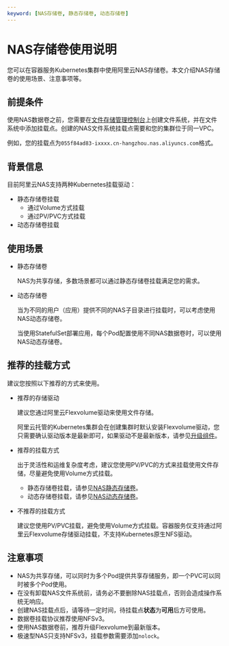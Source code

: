 ```yaml
---
keyword: [NAS存储卷, 静态存储卷, 动态存储卷]
---
```


# NAS存储卷使用说明

您可以在容器服务Kubernetes集群中使用阿里云NAS存储卷。本文介绍NAS存储卷的使用场景、注意事项等。

## 前提条件

使用NAS数据卷之前，您需要在[文件存储管理控制台](https://nas.console.aliyun.com/)上创建文件系统，并在文件系统中添加挂载点。创建的NAS文件系统挂载点需要和您的集群位于同一VPC。

例如，您的挂载点为`055f84ad83-ixxxx.cn-hangzhou.nas.aliyuncs.com`格式。

## 背景信息

目前阿里云NAS支持两种Kubernetes挂载驱动：

-   静态存储卷挂载
    -   通过Volume方式挂载
    -   通过PV/PVC方式挂载
-   动态存储卷挂载

## 使用场景

-   静态存储卷

    NAS为共享存储，多数场景都可以通过静态存储卷挂载满足您的需求。

-   动态存储卷

    当为不同的用户（应用）提供不同的NAS子目录进行挂载时，可以考虑使用NAS动态存储卷。

    当使用StatefulSet部署应用，每个Pod配置使用不同NAS数据卷时，可以使用NAS动态存储卷。


## 推荐的挂载方式

建议您按照以下推荐的方式来使用。

-   推荐的存储驱动

    建议您通过阿里云Flexvolume驱动来使用文件存储。

    阿里云托管的Kubernetes集群会在创建集群时默认安装Flexvolume驱动，您只需要确认驱动版本是最新即可，如果驱动不是最新版本，请参见[升级组件](/cn.zh-CN/Kubernetes集群用户指南/存储-Flexvolume/安装与升级Flexvolume组件.md)。

-   推荐的挂载方式

    出于灵活性和运维复杂度考虑，建议您使用PV/PVC的方式来挂载使用文件存储，尽量避免使用Volume方式挂载。

    -   静态存储卷挂载，请参见[NAS静态存储卷](/cn.zh-CN/Kubernetes集群用户指南/存储-Flexvolume/NAS存储卷/NAS静态存储卷.md)。
    -   动态存储卷挂载，请参见[NAS动态存储卷](/cn.zh-CN/Kubernetes集群用户指南/存储-Flexvolume/NAS存储卷/NAS动态存储卷.md)。
-   不推荐的挂载方式

    建议您使用PV/PVC挂载，避免使用Volume方式挂载。容器服务仅支持通过阿里云Flexvolume存储驱动挂载，不支持Kubernetes原生NFS驱动。


## 注意事项

-   NAS为共享存储，可以同时为多个Pod提供共享存储服务，即一个PVC可以同时被多个Pod使用。
-   在没有卸载NAS文件系统前，请务必不要删除NAS挂载点，否则会造成操作系统无响应。
-   创建NAS挂载点后，请等待一定时间，待挂载点**状态**为**可用**后方可使用。
-   数据卷挂载协议推荐使用NFSv3。
-   使用NAS数据卷前，推荐升级Flexvolume到最新版本。
-   极速型NAS只支持NFSv3，挂载参数需要添加`nolock`。

